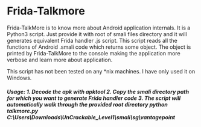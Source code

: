 # Frida-Talkmore

Frida-TalkMore is to know more about Android application internals. It is a Python3 script. Just provide it with root of smali files directory and it will generates equivalent Frida handler .js script. This script reads all the functions of Android .smali code which returns some object. The object is printed by Frida-TalkMore to the console making the application more verbose and learn more about application.

This script has not been tested on any *nix machines. I have only used it on Windows.
<h5>Usage:   
1. Decode the apk with apktool   
2. Copy the smali directory path for which you want to generate Frida handler code   
3. The script will automatically walk through the provided root directory   
python talkmore.py C:\Users\Downloads\UnCrackable_Level1\smali\sg\vantagepoint
